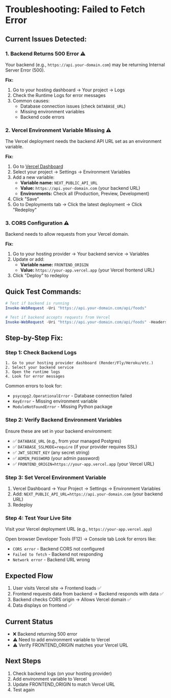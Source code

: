 # Troubleshooting: Failed to Fetch Error

## Current Issues Detected:

### 1. Backend Returns 500 Error ⚠️
Your backend (e.g., `https://api.your-domain.com`) may be returning Internal Server Error (500).

**Fix:**
1. Go to your hosting dashboard → Your project → Logs
2. Check the Runtime Logs for error messages
3. Common causes:
   - Database connection issues (check `DATABASE_URL`)
   - Missing environment variables
   - Backend code errors

### 2. Vercel Environment Variable Missing ⚠️
The Vercel deployment needs the backend API URL set as an environment variable.

**Fix:**
1. Go to [Vercel Dashboard](https://vercel.com/dashboard)
2. Select your project → Settings → Environment Variables
3. Add a new variable:
   - **Variable name:** `NEXT_PUBLIC_API_URL`
   - **Value:** `https://api.your-domain.com` (your backend URL)
   - **Environments:** Check all (Production, Preview, Development)
4. Click "Save"
5. Go to Deployments tab → Click the latest deployment → Click "Redeploy"

### 3. CORS Configuration ⚠️
Backend needs to allow requests from your Vercel domain.

**Fix:**
1. Go to your hosting provider → Your backend service → Variables
2. Update or add:
   - **Variable name:** `FRONTEND_ORIGIN`
   - **Value:** `https://your-app.vercel.app` (your Vercel frontend URL)
3. Click "Deploy" to redeploy

## Quick Test Commands:

```powershell
# Test if backend is running
Invoke-WebRequest -Uri "https://api.your-domain.com/api/foods"

# Test if backend accepts requests from Vercel
Invoke-WebRequest -Uri "https://api.your-domain.com/api/foods" -Headers @{"Origin"="https://your-app.vercel.app"}
```

## Step-by-Step Fix:


### Step 1: Check Backend Logs

```text
1. Go to your hosting provider dashboard (Render/Fly/Heroku/etc.)
2. Select your backend service
3. Open the runtime logs
4. Look for error messages
```

Common errors to look for:

- `psycopg2.OperationalError` - Database connection failed
- `KeyError` - Missing environment variable
- `ModuleNotFoundError` - Missing Python package

### Step 2: Verify Backend Environment Variables

Ensure these are set in your backend environment:

- ✅ `DATABASE_URL` (e.g., from your managed Postgres)
- ✅ `DATABASE_SSLMODE=require` (if your provider requires SSL)
- ✅ `JWT_SECRET_KEY` (any secret string)
- ✅ `ADMIN_PASSWORD` (your admin password)
- ✅ `FRONTEND_ORIGIN=https://your-app.vercel.app` (your Vercel URL)

### Step 3: Set Vercel Environment Variable

1. Vercel Dashboard → Your Project → Settings → Environment Variables
2. Add: `NEXT_PUBLIC_API_URL=https://api.your-domain.com` (your backend URL)
3. Redeploy

### Step 4: Test Your Live Site
Visit your Vercel deployment URL (e.g., `https://your-app.vercel.app`)

Open browser Developer Tools (F12) → Console tab
Look for errors like:

- `CORS error` - Backend CORS not configured
- `Failed to fetch` - Backend not responding
- `Network error` - Backend URL wrong

## Expected Flow

1. User visits Vercel site → Frontend loads ✅
2. Frontend requests data from backend → Backend responds with data ✅
3. Backend checks CORS origin → Allows Vercel domain ✅
4. Data displays on frontend ✅

## Current Status

- ❌ Backend returning 500 error
- ⚠️ Need to add environment variable to Vercel
- ⚠️ Verify FRONTEND_ORIGIN matches your Vercel URL

## Next Steps

1. Check backend logs (on your hosting provider)
2. Add environment variable to Vercel
3. Update FRONTEND_ORIGIN to match Vercel URL
4. Test again
